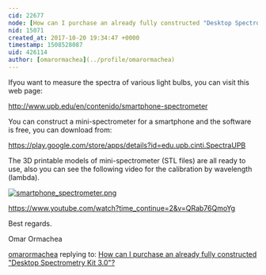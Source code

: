 ```yaml
---
cid: 22677
node: [How can I purchase an already fully constructed "Desktop Spectrometry Kit 3.0"?](../notes/IsraelYaar/10-19-2017/how-can-i-purchase-an-already-fully-constructed-desktop-spectrometry-kit-3-0)
nid: 15071
created_at: 2017-10-20 19:34:47 +0000
timestamp: 1508528087
uid: 426114
author: [omarormachea](../profile/omarormachea)
---
```


Ifyou want to measure the spectra of various light bulbs, you can visit this web page:

http://www.upb.edu/en/contenido/smartphone-spectrometer

You can construct a mini-spectrometer for a smartphone and the software is free, you can download from:

https://play.google.com/store/apps/details?id=edu.upb.cinti.SpectraUPB

The 3D printable models of mini-spectrometer (STL files) are all ready to use, also you can see the following video for the calibration by wavelength (lambda).

[![smartphone_spectrometer.png](https://publiclab.org/system/images/photos/000/021/990/large/smartphone_spectrometer.png)](https://publiclab.org/system/images/photos/000/021/990/original/smartphone_spectrometer.png)


https://www.youtube.com/watch?time_continue=2&v=QRab76QmoYg

Best regards.


Omar Ormachea

[omarormachea](../profile/omarormachea) replying to: [How can I purchase an already fully constructed "Desktop Spectrometry Kit 3.0"?](../notes/IsraelYaar/10-19-2017/how-can-i-purchase-an-already-fully-constructed-desktop-spectrometry-kit-3-0)

